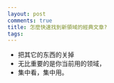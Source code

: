 ```yaml
---
layout: post
comments: true
title: 怎麼快速找到新領域的經典文章?
tags: 
---
```

- 把其它的东西的关掉
- 无比重要的是你当前用的领域，
- 集中看，集中用。
